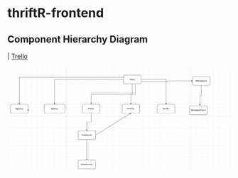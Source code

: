 # thriftR-frontend

## Component Hierarchy Diagram

| [Trello](https://trello.com/b/y6oG2JhY/thriftr)

![Image](/assets/Screen%20Shot%202022-08-11%20at%2012.42.47%20PM.png)
